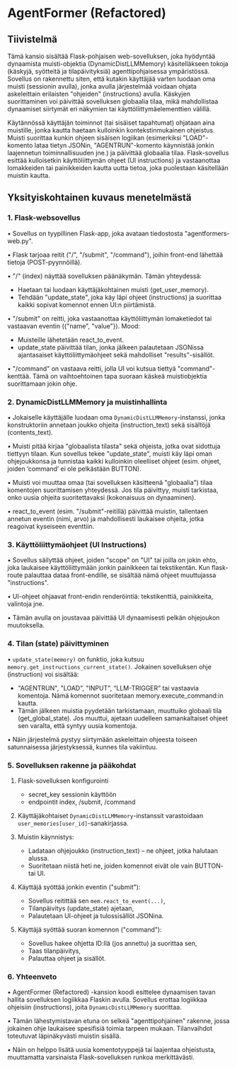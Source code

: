 # AgentFormer (Refactored)

## Tiivistelmä

Tämä kansio sisältää Flask-pohjaisen web-sovelluksen, joka hyödyntää dynaamista muisti-objektia (DynamicDistLLMMemory) käsitelläkseen tokoja (käskyjä, syötteitä ja tilapäivityksiä) agenttipohjaisessa ympäristössä. Sovellus on rakennettu siten, että kutakin käyttäjää varten luodaan oma muisti (sessionin avulla), jonka avulla järjestelmää voidaan ohjata askeleittain erilaisten "ohjeiden" (instructions) avulla. Käskyjen suorittaminen voi päivittää sovelluksen globaalia tilaa, mikä mahdollistaa dynaamiset siirtymät eri näkymien tai käyttöliittymäelementtien välillä.

Käytännössä käyttäjän toiminnot (tai sisäiset tapahtumat) ohjataan aina muistille, jonka kautta haetaan kulloinkin kontekstinmukainen ohjeistus. Muisti suorittaa kunkin ohjeen sisäisen logiikan (esimerkiksi "LOAD"-komento lataa tietyn JSONin, "AGENTRUN"-komento käynnistää jonkin laajennetun toiminnallisuuden jne.) ja päivittää globaalia tilaa. Flask-sovellus esittää kulloisetkin käyttöliittymän ohjeet (UI instructions) ja vastaanottaa lomakkeiden tai painikkeiden kautta uutta tietoa, joka puolestaan käsitellään muistin kautta. 

## Yksityiskohtainen kuvaus menetelmästä

### 1. Flask-websovellus

• Sovellus on tyypillinen Flask-app, joka avataan tiedostosta "agentformers-web.py".  

• Flask tarjoaa reitit ("/", "/submit", "/command"), joihin front-end lähettää tietoja (POST-pyynnöillä).  

• "/" (index) näyttää sovelluksen päänäkymän. Tämän yhteydessä:  
  - Haetaan tai luodaan käyttäjäkohtainen muisti (get_user_memory).  
  - Tehdään "update_state", joka käy läpi ohjeet (instructions) ja suorittaa kaikki sopivat komennot ennen UI:n piirtämistä.  

• "/submit" on reitti, joka vastaanottaa käyttöliittymän lomaketiedot tai vastaavan eventin ({"name", "value"}). Mood:  
  - Muisteille lähetetään react_to_event.  
  - update_state päivittää tilan, jonka jälkeen palautetaan JSONissa ajantasaiset käyttöliittymäohjeet sekä mahdolliset "results"-sisällöt.  

• "/command" on vastaava reitti, jolla UI voi kutsua tiettyä "command"-kenttää. Tämä on vaihtoehtoinen tapa suoraan käskeä muistiobjektia suorittamaan jokin ohje.  

### 2. DynamicDistLLMMemory ja muistinhallinta

• Jokaiselle käyttäjälle luodaan oma `DynamicDistLLMMemory`-instanssi, jonka konstruktoriin annetaan joukko ohjeita (instruction_text) sekä sisältöjä (contents_text).  

• Muisti pitää kirjaa "globaalista tilasta" sekä ohjeista, jotka ovat sidottuja tiettyyn tilaan. Kun sovellus tekee "update_state", muisti käy läpi oman ohjejoukkonsa ja tunnistaa kaikki kulloinkin oleelliset ohjeet (esim. ohjeet, joiden ’command’ ei ole pelkästään BUTTON).  

• Muisti voi muuttaa omaa (tai sovelluksen käsitteenä "globaalia") tilaa komentojen suorittamisen yhteydessä. Jos tila päivittyy, muisti tarkistaa, onko uusia ohjeita suoritettavaksi (kokonaisuus on dynaaminen).  

• react_to_event (esim. "/submit"-reitillä) päivittää muistin, tallentaen annetun eventin (nimi, arvo) ja mahdollisesti laukaisee ohjeita, jotka reagoivat kyseiseen eventtiin.  

### 3. Käyttöliittymäohjeet (UI Instructions)

• Sovellus säilyttää ohjeet, joiden "scope" on "UI" tai joilla on jokin ehto, joka laukaisee käyttöliittymään jonkin painikkeen tai tekstikentän. Kun flask-route palauttaa dataa front-endille, se sisältää nämä ohjeet muuttujassa "instructions".  

• UI-ohjeet ohjaavat front-endin renderöintiä: tekstikenttiä, painikkeita, valintoja jne.  

• Tämän avulla on joustavaa päivittää UI dynaamisesti pelkän ohjejoukon muutoksella.  

### 4. Tilan (state) päivittyminen

• `update_state(memory)` on funktio, joka kutsuu `memory.get_instructions_current_state()`. Jokainen sovelluksen ohje (instruction) voi sisältää:  
  - "AGENTRUN", "LOAD", "INPUT", “LLM-TRIGGER” tai vastaavia komentoja. Nämä komennot suoritetaan memory.execute_command:in kautta.  
  - Tämän jälkeen muistia pyydetään tarkistamaan, muuttuiko globaali tila (get_global_state). Jos muuttui, ajetaan uudelleen samankaltaiset ohjeet sen varalta, että syntyy uusia komentoja.  

• Näin järjestelmä pystyy siirtymään askeleittain ohjeesta toiseen satunnaisessa järjestyksessä, kunnes tila vakiintuu.  

### 5. Sovelluksen rakenne ja pääkohdat

1. Flask-sovelluksen konfigurointi  
   - secret_key sessionin käyttöön  
   - endpointit index, /submit, /command  

2. Käyttäjäkohtaiset `DynamicDistLLMMemory`-instanssit varastoidaan `user_memories[user_id]`-sanakirjassa.  

3. Muistin käynnistys:  
   - Ladataan ohjejoukko (instruction_text) – ne ohjeet, jotka halutaan alussa.  
   - Suoritetaan niistä heti ne, joiden komennot eivät ole vain BUTTON- tai UI.  

4. Käyttäjä syöttää jonkin eventin ("submit"):  
   - Sovellus reitittää sen `mem.react_to_event(...)`,  
   - Tilanpäivitys (update_state) ajetaan,  
   - Palautetaan UI-ohjeet ja tulossisällöt JSONina.  

5. Käyttäjä syöttää suoran komennon ("command"):  
   - Sovellus hakee ohjetta ID:llä (jos annettu) ja suorittaa sen,  
   - Taas tilanpäivitys,  
   - Palauttaa ohjeet ja sisällöt.  

### 6. Yhteenveto

• AgentFormer (Refactored) -kansion koodi esittelee dynaamisen tavan hallita sovelluksen logiikkaa Flaskin avulla. Sovellus erottaa logiikkaa ohjeisiin (instructions), joita `DynamicDistLLMMemory` suorittaa.  

• Tämän lähestymistavan etuna on selkeä "agenttipohjainen" rakenne, jossa jokainen ohje laukaisee spesifisiä toimia tarpeen mukaan. Tilanvaihdot toteutuvat läpinäkyvästi muistin sisällä.  

• Näin on helppo lisätä uusia komentotyyppejä tai laajentaa ohjeistusta, muuttamatta varsinaista Flask-sovelluksen runkoa merkittävästi.  